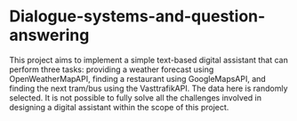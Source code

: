# Dialogue-systems-and-question-answering
This project aims to implement a simple text-based digital assistant that can perform three tasks: providing a weather forecast using OpenWeatherMapAPI, finding a restaurant using GoogleMapsAPI, and finding the next tram/bus using the VasttrafikAPI. The data here is randomly selected. It is not possible to fully solve all the challenges involved in designing a digital assistant within the scope of this project.
